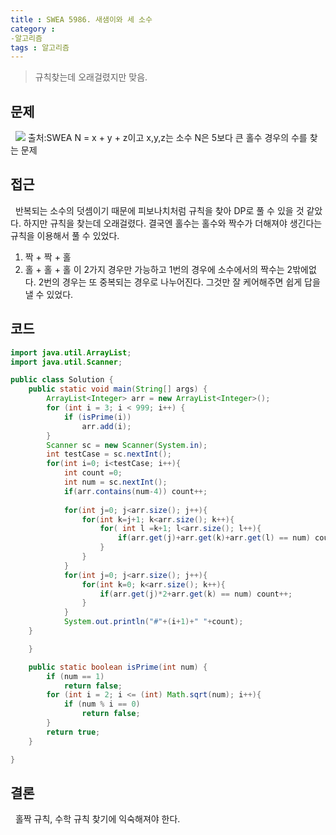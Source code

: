 ```yaml
---
title : SWEA 5986. 새샘이와 세 소수
category :
-알고리즘
tags : 알고리즘
---
```



> 규칙찾는데 오래걸렸지만 맞음.

<!-- more -->

## 문제
&nbsp; 
![](https://swexpertacademy.com/main/code/problem/problemDetail.do)
출처:SWEA
N = x + y + z이고 x,y,z는 소수 N은 5보다 큰 홀수
경우의 수를 찾는 문제

## 접근
&nbsp; 
반복되는 소수의 덧셈이기 때문에 피보나치처럼 규칙을 찾아 DP로 풀 수 있을 것 같았다.
하지만 규칙을 찾는데 오래걸렸다.
결국엔 홀수는 홀수와 짝수가 더해져야 생긴다는 규칙을 이용해서 풀 수 있었다. 
1. 짝 + 짝 + 홀
2. 홀 + 홀 + 홀
이 2가지 경우만 가능하고 1번의 경우에 소수에서의 짝수는 2밖에없다.
2번의 경우는 또 중복되는 경우로 나누어진다. 그것만 잘 케어해주면
쉽게 답을 낼 수 있었다.

## 코드
```java
import java.util.ArrayList;
import java.util.Scanner;

public class Solution {
	public static void main(String[] args) {
		ArrayList<Integer> arr = new ArrayList<Integer>();
		for (int i = 3; i < 999; i++) {
			if (isPrime(i))
				arr.add(i);
		}
		Scanner sc = new Scanner(System.in);
		int testCase = sc.nextInt();
		for(int i=0; i<testCase; i++){
			int count =0;
			int num = sc.nextInt();
			if(arr.contains(num-4)) count++;
			
			for(int j=0; j<arr.size(); j++){
				for(int k=j+1; k<arr.size(); k++){
					for( int l =k+1; l<arr.size(); l++){
						if(arr.get(j)+arr.get(k)+arr.get(l) == num) count++;
					}
				}
			}
			for(int j=0; j<arr.size(); j++){
				for(int k=0; k<arr.size(); k++){
					if(arr.get(j)*2+arr.get(k) == num) count++;
				}
			}
			System.out.println("#"+(i+1)+" "+count);
	}

	}

	public static boolean isPrime(int num) {
		if (num == 1)
			return false;
		for (int i = 2; i <= (int) Math.sqrt(num); i++){
			if (num % i == 0)
				return false;
		}
		return true;
	}

}

```
## 결론

&nbsp; 홀짝 규칙, 수학 규칙 찾기에 익숙해져야 한다.


